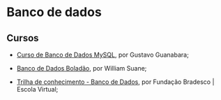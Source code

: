 # Banco de dados

## Cursos

- [Curso de Banco de Dados MySQL](https://www.youtube.com/playlist?list=PLHz_AreHm4dkBs-795Dsgvau_ekxg8g1r), por Gustavo Guanabara;

- [Banco de Dados Boladão](https://www.youtube.com/playlist?list=PL62G310vn6nHAeLcycI39g3vHwbZ3fCKl), por William Suane;

- [Trilha de conhecimento - Banco de Dados](https://www.ev.org.br/trilhas-de-conhecimento/banco-de-dados), por Fundação Bradesco | Escola Virtual;